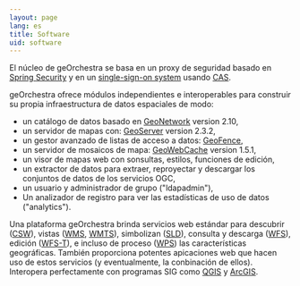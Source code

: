 ```yaml
---
layout: page
lang: es
title: Software
uid: software
---
```


El núcleo de geOrchestra se basa en un proxy de seguridad basado en [Spring Security](http://projects.spring.io/spring-security/) y en un [single-sign-on system](http://en.wikipedia.org/wiki/Single_sign-on) usando [CAS](http://www.jasig.org/cas).

geOrchestra ofrece módulos independientes e interoperables para construir su propia infraestructura de datos espaciales de modo:
  
 * un catálogo de datos basado en [GeoNetwork](http://geonetwork-opensource.org/) version 2.10,
 * un servidor de mapas con: [GeoServer](http://geoserver.org/) version 2.3.2,
 * un gestor avanzado de listas de acceso a datos: [GeoFence](https://github.com/geosolutions-it/geofence),
 * un servidor de mosaicos de mapa: [GeoWebCache](http://geowebcache.org/) version 1.5.1,
 * un visor de mapas web con sonsultas, estilos, funciones de edición,
 * un extractor de datos para extraer, reproyectar y descargar los conjuntos de datos de los servicios OGC,
 * un usuario y administrador de grupo ("ldapadmin"),
 * Un analizador de registro para ver las estadísticas de uso de datos ("analytics").

Una plataforma geOrchestra brinda servicios web estándar para descubrir ([CSW](http://www.opengeospatial.org/standards/cat)), vistas ([WMS](http://www.opengeospatial.org/standards/wms), [WMTS](http://www.opengeospatial.org/standards/wmts)), simbolizan ([SLD](http://www.opengeospatial.org/standards/sld)), consulta y descarga ([WFS](http://www.opengeospatial.org/standards/wfs)), edición ([WFS-T](http://www.opengeospatial.org/standards/wfs)), e incluso de proceso ([WPS](http://www.opengeospatial.org/standards/wps)) las características geográficas. También proporciona potentes apicaciones web que hacen uso de estos servicios (y eventualmente, la conbinación de ellos). Interopera perfectamente con programas SIG como [QGIS](http://www.qgis.org/) y [ArcGIS](http://www.arcgis.com/).

